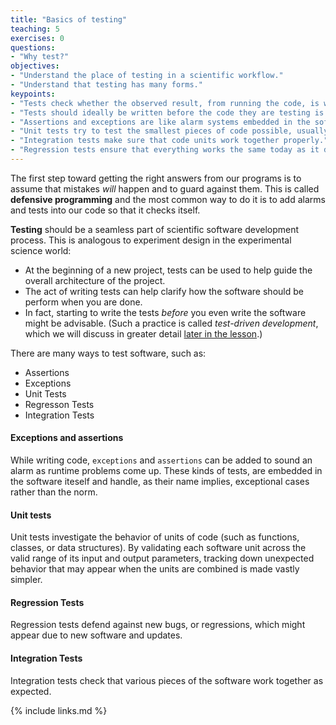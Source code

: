 ```yaml
---
title: "Basics of testing"
teaching: 5
exercises: 0
questions:
- "Why test?"
objectives:
- "Understand the place of testing in a scientific workflow."
- "Understand that testing has many forms."
keypoints:
- "Tests check whether the observed result, from running the code, is what was expected ahead of time."
- "Tests should ideally be written before the code they are testing is written, however some tests must be written after the code is written."
- "Assertions and exceptions are like alarm systems embedded in the software, guarding against exceptional bahavior."
- "Unit tests try to test the smallest pieces of code possible, usually functions and methods."
- "Integration tests make sure that code units work together properly."
- "Regression tests ensure that everything works the same today as it did yesterday."
---
```


The first step toward getting the right answers from our programs is to assume
that mistakes *will* happen and to guard against them.
This is called **defensive programming** and the most common way to do it is to add alarms and tests into our code so that it checks itself.

**Testing** should be a seamless part of scientific software development process.
This is analogous to experiment design in the experimental science world:

- At the beginning of a new project, tests can be used to help guide the overall architecture of the project.
- The act of writing tests can help clarify how the software should be perform when you are done.
- In fact, starting to write the tests _before_ you even write the software might be advisable. (Such a practice is called _test-driven development_, which we will discuss in greater detail [later in the lesson](09-tdd.html).)


There are many ways to test software, such as:

- Assertions
- Exceptions
- Unit Tests
- Regresson Tests
- Integration Tests

#### Exceptions and assertions

While writing code, `exceptions` and `assertions` can be added to sound an alarm as runtime problems come up.
These kinds of tests, are embedded in the software iteself and handle, as their name implies, exceptional cases rather than the norm.

#### Unit tests

Unit tests investigate the behavior of units of code (such as functions, classes, or data structures).
By validating each software unit across the valid range of its input and output parameters, tracking down unexpected behavior that may appear when the units are combined is made vastly
simpler.

#### Regression Tests

Regression tests defend against new bugs, or regressions, which might appear due to new software and updates.

#### Integration Tests

Integration tests check that various pieces of the software work together as expected.


{% include links.md %}
